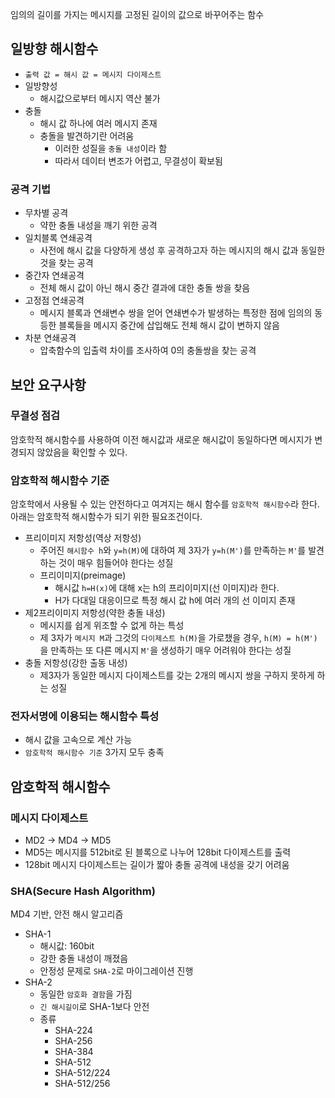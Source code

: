 임의의 길이를 가지는 메시지를 고정된 길이의 값으로 바꾸어주는 함수

일방향 해시함수
---

- `출력 값 = 해시 값 = 메시지 다이제스트`
- 일방향성
  - 해시값으로부터 메시지 역산 불가
- 충돌
  - 해시 값 하나에 여러 메시지 존재
  - 충돌을 발견하기란 어려움
    - 이러한 성질을 `충돌 내성`이라 함
    - 따라서 데이터 변조가 어렵고, 무결성이 확보됨

### 공격 기법

- 무차별 공격
  - 약한 충돌 내성을 깨기 위한 공격
- 일치블록 연쇄공격
  - 사전에 해시 값을 다양하게 생성 후 공격하고자 하는 메시지의 해시 값과 동일한 것을 찾는 공격
- 중간자 연쇄공격
  - 전체 해시 값이 아닌 해시 중간 결과에 대한 충돌 쌍을 찾음
- 고정점 연쇄공격
  - 메시지 블록과 연쇄변수 쌍을 얻어 연쇄변수가 발생하는 특정한 점에 임의의 동등한 블록들을 메시지 중간에 삽입해도 전체 해시 값이 변하지 않음
- 차분 연쇄공격
  - 압축함수의 입출력 차이를 조사하여 0의 충돌쌍을 찾는 공격

보안 요구사항
---

### 무결성 점검

암호학적 해시함수를 사용하여 이전 해시값과 새로운 해시값이 동일하다면 메시지가 변경되지 않았음을 확인할 수 있다.

### 암호학적 해시함수 기준

암호학에서 사용될 수 있는 안전하다고 여겨지는 해시 함수를 `암호학적 해시함수`라 한다. 아래는 암호학적 해시함수가 되기 위한 필요조건이다.

- 프리이미지 저항성(역상 저항성)
  - 주어진 `해시함수 h`와 `y=h(M)`에 대하여 제 3자가 `y=h(M')`를 만족하는 `M'`를 발견하는 것이 매우 힘들어야 한다는 성질
  - 프리이미지(preimage)
    - 해시값 `h=H(x)`에 대해 x는 h의 프리이미지(선 이미지)라 한다.
    - H가 다대일 대응이므로 특정 해시 값 h에 여러 개의 선 이미지 존재
- 제2프리이미지 저항성(약한 충돌 내성)
  - 메시지를 쉽게 위조할 수 없게 하는 특성
  - 제 3자가 `메시지 M`과 그것의 `다이제스트 h(M)`을 가로챘을 경우, `h(M) = h(M')`을 만족하는 또 다른 메시지 `M'`을 생성하기 매우 어려워야 한다는 성질
- 충돌 저항성(강한 출동 내성)
  - 제3자가 동일한 메시지 다이제스트를 갖는 2개의 메시지 쌍을 구하지 못하게 하는 성질

### 전자서명에 이용되는 해시함수 특성

- 해시 값을 고속으로 계산 가능
- `암호학적 해시함수 기준` 3가지 모두 충족

암호학적 해시함수
---

### 메시지 다이제스트

- MD2 -> MD4 -> MD5
- MD5는 메시지를 512bit로 된 블록으로 나누어 128bit 다이제스트를 출력
- 128bit 메시지 다이제스트는 길이가 짧아 충돌 공격에 내성을 갖기 어려움

### SHA(Secure Hash Algorithm)

MD4 기반, 안전 해시 알고리즘 

- SHA-1
  - 해시값: 160bit
  - 강한 충돌 내성이 깨졌음
  - 안정성 문제로 `SHA-2`로 마이그레이션 진행
- SHA-2
  - 동일한 `암호화 결함`을 가짐
  - `긴 해시길이`로 SHA-1보다 안전
  - 종류
    - SHA-224
    - SHA-256
    - SHA-384
    - SHA-512
    - SHA-512/224
    - SHA-512/256
